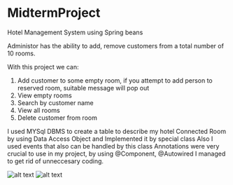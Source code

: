 # MidtermProject
Hotel Management System using Spring beans

Administor has the ability to add, remove customers from a total number of 10 rooms.

With this project we can:
1) Add customer to some empty room, if you attempt to add person to reserved room, suitable message will pop out
2) View empty rooms
3) Search by customer name
4) View all rooms
5) Delete customer from room

I used MYSql DBMS to create a table to describe my hotel
Connected Room by using Data Access Object and Implemented it by special class
Also I used events that also can be handled by this class
Annotations were very crucial to use in my project, by using @Component, @Autowired I managed to get rid of unneccesary coding.


![alt text](https://sun1.tele2-kz-almaty.userapi.com/m0ueAKnFgbJIt4QDDaelOq0Q8BV02OjW4DEE-A/QDE7Onr2330.jpg)
![alt text](https://sun1.tele2-kz-almaty.userapi.com/hrt47wrItrWJHPFI_Fe4WdoaBNPbIi4ZsRE0Tw/uyEus1xxM-0.jpg)
